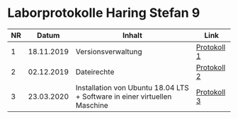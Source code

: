 # Laborprotokolle Haring Stefan 9

NR  | Datum | Inhalt | Link
----|-------|--------|------
1   | 18.11.2019| Versionsverwaltung | [Protokoll 1](https://github.com/HTLMechatronics/m17-3ahme-la1-sx/blob/harstm17/protokolle/protokoll-1_harstm17_2019-11-18_.md)
2 | 02.12.2019 | Dateirechte |[Protokoll 2](https://github.com/HTLMechatronics/m17-3ahme-la1-sx/blob/harstm17/protokolle/protokoll-2_harstm17_2019-12-02.md)
3 | 23.03.2020 | Installation von Ubuntu 18.04 LTS + Software in einer virtuellen Maschine | [Protokoll 3](https://github.com/HTLMechatronics/m17-3ahme-la1-sx/blob/harstm17/protokolle/protokoll-3_harstm17_2020-03-23.md)
